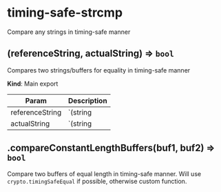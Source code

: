 # timing-safe-strcmp
Compare any strings in timing-safe manner

## (referenceString, actualString) ⇒ <code>bool</code>

Compares two strings/buffers for equality in timing-safe manner

**Kind**: Main export

| Param | Description |
| --- | --- |
| referenceString | `(string|Buffer)` |
| actualString | `(string|Buffer)` |

## .compareConstantLengthBuffers(buf1, buf2) => <code>bool</code>

Compare two buffers of equal length in timing-safe manner. Will use `crypto.timingSafeEqual` if possible, otherwise custom function.